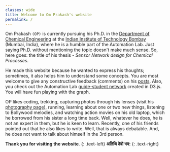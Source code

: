 ```yaml
---
classes: wide
title: Welcome to Om Prakash's website
permalink: /
---
```


Om Prakash `(OP)` is currently pursuing his Ph.D. in the [Department of Chemical Engineering](https://www.che.iitb.ac.in/) at the [Indian Institute of Technology Bombay](http://www.iitb.ac.in/) (Mumbai, India), where he is a humble part of the Automation Lab.
Just saying Ph.D. without mentioning the topic doesn't make much sense. So, here goes: the title of his thesis - *Sensor Network design for Chemical Processes*.

He made this website because he wanted to express his thoughts; sometimes, it also helps him to understand some concepts. You are most welcome to give any constructive feedback (comments) on his [posts](/blog/). Also, you check out the Automation Lab [guide-student network](/automationlab-network/) created in D3.js. You will have fun playing with the graph.

OP likes coding, trekking, capturing photos through his lenses (visit his [photography page](/photography/)), running, learning about one or two new things, listening to Bollywood melodies, and watching action movies on his old laptop, which he borrowed from his sister a long time back. Well, whatever he does, he is not an expert in them, but he is keen to learn. Recently, one of his friends pointed out that he also likes to write. Well, that is always debatable. And, he does not want to talk about himself in the 3rd person.

**Thank you for visiting the website**.
{: .text-left}
**अतिथि देवो भव:**
{: .text-right}